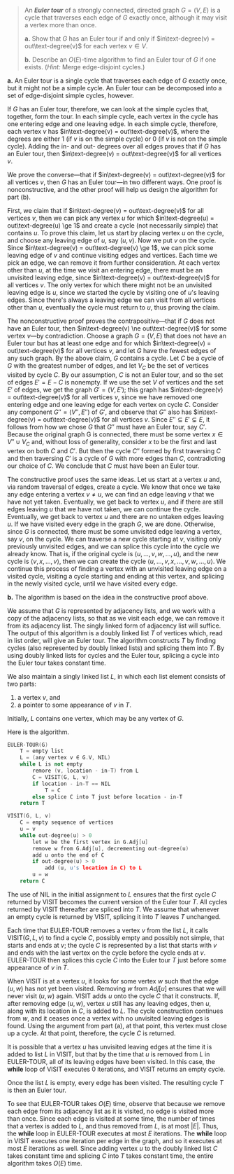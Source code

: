 > An ***Euler tour*** of a strongly connected, directed graph $G = (V, E)$ is a cycle that traverses each edge of $G$ exactly once, although it may visit a vertex more than once.
>
> **a.** Show that $G$ has an Euler tour if and only if $in\text-degree(v) = out\text-degree(v)$ for each vertex $v \in V$.
>
> **b.** Describe an $O(E)$-time algorithm to find an Euler tour of $G$ if one exists. ($\textit{Hint:}$ Merge edge-disjoint cycles.)

**a.** An Euler tour is a single cycle that traverses each edge of $G$ exactly once, but it might not be a simple cycle. An Euler tour can be decomposed into a set of edge-disjoint simple cycles, however.

If $G$ has an Euler tour, therefore, we can look at the simple cycles that, together, form the tour. In each simple cycle, each vertex in the cycle has one entering edge and one leaving edge. In each simple cycle, therefore, each vertex $v$ has $in\text-degree(v) = out\text-degree(v)$, where the degrees are either $1$ (if $v$ is on the simple cycle) or $0$ (if $v$ is not on the simple cycle). Adding the in- and out- degrees over all edges proves that if $G$ has an Euler tour, then $in\text-degree(v) = out\text-degree(v)$ for all vertices $v$.

We prove the converse—that if $in\text-degree(v) = out\text-degree(v)$ for all vertices $v$, then $G$ has an Euler tour—in two different ways. One proof is nonconstructive, and the other proof will help us design the algorithm for part (b).

First, we claim that if $in\text-degree(v) = out\text-degree(v)$ for all vertices $v$, then we can pick any vertex $u$ for which $in\text-degree(u) = out\text-degree(u) \ge 1$ and create a cycle (not necessarily simple) that contains $u$. To prove this claim, let us start by placing vertex $u$ on the cycle, and choose any leaving edge of $u$, say ($u, v$). Now we put $v$ on the cycle. Since $in\text-degree(v) = out\text-degree(v) \ge 1$, we can pick some leaving edge of $v$ and continue visiting edges and vertices. Each time we pick an edge, we can remove it from further consideration. At each vertex other than $u$, at the time we visit an entering edge, there must be an unvisited leaving edge, since $in\text-degree(v) = out\text-degree(v)$ for all vertices $v$. The only vertex for which there might not be an unvisited leaving edge is $u$, since we started the cycle by visiting one of $u$'s leaving edges. Since there's always a leaving edge we can visit from all vertices other than $u$, eventually the cycle must return to $u$, thus proving the claim.

The nonconstructive proof proves the contrapositive—that if $G$ does not have an Euler tour, then $in\text-degree(v) \ne out\text-degree(v)$ for some vertex $v$—by contradiction. Choose a graph $G = (V, E)$ that does not have an Euler tour but has at least one edge and for which $in\text-degree(v) = out\text-degree(v)$ for all vertices $v$, and let $G$ have the fewest edges of any such graph. By the above claim, $G$ contains a cycle. Let $C$ be a cycle of $G$ with the greatest number of edges, and let $V_C$ be the set of vertices visited by cycle $C$. By our assumption, $C$ is not an Euler tour, and so the set of edges $E' = E - C$ is nonempty. If we use the set $V$ of vertices and the set $E'$ of edges, we get the graph $G' = (V, E')$; this graph has $in\text-degree(v) = out\text-degree(v)$ for all vertices $v$, since we have removed one entering edge and one leaving edge for each vertex on cycle $C$. Consider any component $G'' = (V'' , E'')$ of $G'$, and observe that $G''$ also has $in\text-degree(v) = out\text-degree(v)$ for all vertices $v$. Since $E'' \subseteq E' \subsetneq E$, it follows from how we chose $G$ that $G''$  must have an Euler tour, say $C'$. Because the original graph G is connected, there must be some vertex $x \in V'' \cup V_C$ and, without loss of generality, consider $x$ to be the first and last vertex on both $C$ and $C'$. But then the cycle $C''$ formed by first traversing $C$ and then traversing $C'$ is a cycle of $G$ with more edges than $C$, contradicting our choice of $C$. We conclude that $C$ must have been an Euler tour.

The constructive proof uses the same ideas. Let us start at a vertex $u$ and, via random traversal of edges, create a cycle. We know that once we take any edge entering a vertex $v \ne u$, we can find an edge leaving $v$ that we have not yet taken. Eventually, we get back to vertex $u$, and if there are still edges leaving $u$ that we have not taken, we can continue the cycle. Eventually, we get back to vertex $u$ and there are no untaken edges leaving $u$. If we have visited every edge in the graph $G$, we are done. Otherwise, since $G$ is connected, there must be some unvisited edge leaving a vertex, say $v$, on the cycle. We can traverse a new cycle starting at $v$, visiting only previously unvisited edges, and we can splice this cycle into the cycle we already know. That is, if the original cycle is $\langle u, \ldots, v, w, \ldots, u \rangle$, and the new cycle is $\langle v, x, \ldots, v\rangle$, then we can create the cycle $\langle u, \ldots, v, x, \ldots, v, w, \ldots, u \rangle$. We continue this process of finding a vertex with an unvisited leaving edge on a visited cycle, visiting a cycle starting and ending at this vertex, and splicing in the newly visited cycle, until we have visited every edge.

**b.** The algorithm is based on the idea in the constructive proof above.

We assume that $G$ is represented by adjacency lists, and we work with a copy of the adjacency lists, so that as we visit each edge, we can remove it from its adjacency list. The singly linked form of adjacency list will suffice. The output of this algorithm is a doubly linked list $T$ of vertices which, read in list order, will give an Euler tour. The algorithm constructs $T$ by finding cycles (also represented by doubly linked lists) and splicing them into $T$. By using doubly linked lists for cycles and the Euler tour, splicing a cycle into the Euler tour takes constant time.

We also maintain a singly linked list $L$, in which each list element consists of two parts:

1. a vertex $v$, and
2. a pointer to some appearance of $v$ in $T$.

Initially, $L$ contains one vertex, which may be any vertex of $G$.

Here is the algorithm.

```cpp
EULER-TOUR(G)
    T = empty list
    L = (any vertex v ∈ G.V, NIL)
    while L is not empty
        remore (v, location - in-T) from L
        C = VISIT(G, L, v)
        if location - in-T == NIL
            T = C
        else splice C into T just before location - in-T
    return T
```

```cpp
VISIT(G, L, v)
    C = empty sequence of vertices
    u = v
    while out-degree(u) > 0
        let w be the first vertex in G.Adj[u]
        remove w from G.Adj[u], decrementing out-degree(u)
        add u onto the end of C
        if out-degree(u) > 0
            add (u, u's location in C) to L
        u = w
    return C
```

The use of $\text{NIL}$ in the initial assignment to $L$ ensures that the first cycle $C$ returned by $\text{VISIT}$ becomes the current version of the Euler tour $T$. All cycles returned by $\text{VISIT}$ thereafter are spliced into $T$. We assume that whenever an empty cycle is returned by $\text{VISIT}$, splicing it into $T$ leaves $T$ unchanged.

Each time that $\text{EULER-TOUR}$ removes a vertex $v$ from the list $L$, it calls $\text{VISIT}(G, L, v)$ to find a cycle $C$, possibly empty and possibly not simple, that starts and ends at $v$; the cycle $C$ is represented by a list that starts with $v$ and ends with the last vertex on the cycle before the cycle ends at $v$. $\text{EULER-TOUR}$ then splices this cycle $C$ into the Euler tour $T$ just before some appearance of $v$ in $T$.

When $\text{VISIT}$ is at a vertex $u$, it looks for some vertex $w$ such that the edge $(u, w)$ has not yet been visited. Removing $w$ from $Adj[u]$ ensures that we will never visit $(u, w)$ again. $\text{VISIT}$ adds $u$ onto the cycle $C$ that it constructs. If, after removing edge $(u, w)$, vertex $u$ still has any leaving edges, then $u$, along with its location in $C$, is added to $L$. The cycle construction continues from $w$, and it ceases once a vertex with no unvisited leaving edges is found. Using the argument from part (a), at that point, this vertex must close up a cycle. At that point, therefore, the cycle $C$ is returned.

It is possible that a vertex $u$ has unvisited leaving edges at the time it is added to list $L$ in $\text{VISIT}$, but that by the time that $u$ is removed from $L$ in $\text{EULER-TOUR}$, all of its leaving edges have been visited. In this case, the **while** loop of $\text{VISIT}$ executes $0$ iterations, and $\text{VISIT}$ returns an empty cycle.

Once the list $L$ is empty, every edge has been visited. The resulting cycle $T$ is then an Euler tour.

To see that $\text{EULER-TOUR}$ takes $O(E)$ time, observe that because we remove each edge from its adjacency list as it is visited, no edge is visited more than once. Since each edge is visited at some time, the number of times that a vertex is added to $L$, and thus removed from $L$, is at most $|E|$. Thus, the **while** loop in $\text{EULER-TOUR}$ executes at most $E$ iterations. The **while** loop in $\text{VISIT}$ executes one iteration per edge in the graph, and so it executes at most $E$ iterations as well. Since adding vertex $u$ to the doubly linked list $C$ takes constant time and splicing $C$ into $T$ takes constant time, the entire algorithm takes $O(E)$ time.
